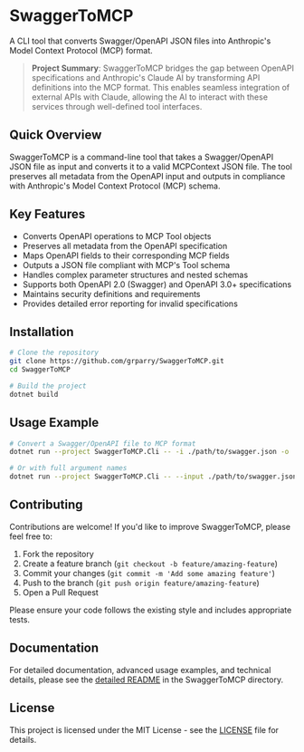 # SwaggerToMCP

A CLI tool that converts Swagger/OpenAPI JSON files into Anthropic's Model Context Protocol (MCP) format.

> **Project Summary**: SwaggerToMCP bridges the gap between OpenAPI specifications and Anthropic's Claude AI by transforming API definitions into the MCP format. This enables seamless integration of external APIs with Claude, allowing the AI to interact with these services through well-defined tool interfaces.

## Quick Overview

SwaggerToMCP is a command-line tool that takes a Swagger/OpenAPI JSON file as input and converts it to a valid MCPContext JSON file. The tool preserves all metadata from the OpenAPI input and outputs in compliance with Anthropic's Model Context Protocol (MCP) schema.

## Key Features

- Converts OpenAPI operations to MCP Tool objects
- Preserves all metadata from the OpenAPI specification
- Maps OpenAPI fields to their corresponding MCP fields
- Outputs a JSON file compliant with MCP's Tool schema
- Handles complex parameter structures and nested schemas
- Supports both OpenAPI 2.0 (Swagger) and OpenAPI 3.0+ specifications
- Maintains security definitions and requirements
- Provides detailed error reporting for invalid specifications

## Installation

```bash
# Clone the repository
git clone https://github.com/grparry/SwaggerToMCP.git
cd SwaggerToMCP

# Build the project
dotnet build
```

## Usage Example

```bash
# Convert a Swagger/OpenAPI file to MCP format
dotnet run --project SwaggerToMCP.Cli -- -i ./path/to/swagger.json -o ./output/mcp-context.json

# Or with full argument names
dotnet run --project SwaggerToMCP.Cli -- --input ./path/to/swagger.json --output ./output/mcp-context.json
```

## Contributing

Contributions are welcome! If you'd like to improve SwaggerToMCP, please feel free to:

1. Fork the repository
2. Create a feature branch (`git checkout -b feature/amazing-feature`)
3. Commit your changes (`git commit -m 'Add some amazing feature'`)
4. Push to the branch (`git push origin feature/amazing-feature`)
5. Open a Pull Request

Please ensure your code follows the existing style and includes appropriate tests.

## Documentation

For detailed documentation, advanced usage examples, and technical details, please see the [detailed README](SwaggerToMCP/README.md) in the SwaggerToMCP directory.

## License

This project is licensed under the MIT License - see the [LICENSE](LICENSE) file for details.
